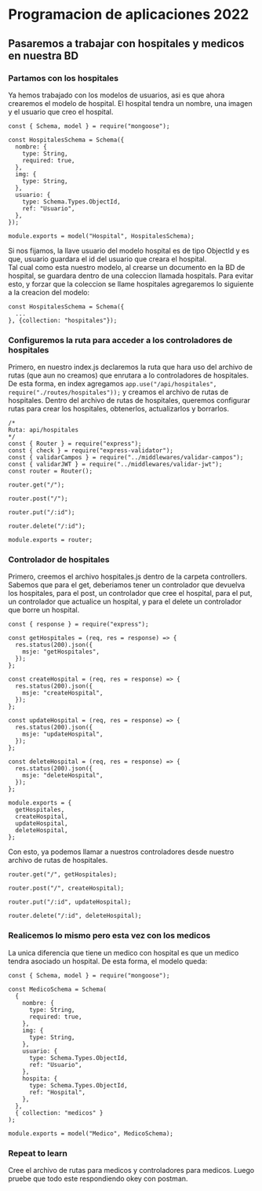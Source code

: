 # Programacion de aplicaciones 2022

## Pasaremos a trabajar con hospitales y medicos en nuestra BD

### Partamos con los hospitales

Ya hemos trabajado con los modelos de usuarios, asi es que ahora crearemos el modelo de hospital.
El hospital tendra un nombre, una imagen y el usuario que creo el hospital.

```
const { Schema, model } = require("mongoose");

const HospitalesSchema = Schema({
  nombre: {
    type: String,
    required: true,
  },
  img: {
    type: String,
  },
  usuario: {
    type: Schema.Types.ObjectId,
    ref: "Usuario",
  },
});

module.exports = model("Hospital", HospitalesSchema);
```

Si nos fijamos, la llave usuario del modelo hospital es de tipo ObjectId y es que, usuario guardara el id del usuario que creara el hospital.  
Tal cual como esta nuestro modelo, al crearse un documento en la BD de hospital, se guardara dentro de una coleccion llamada hospitals. Para evitar esto, y forzar que la coleccion se llame hospitales agregaremos lo siguiente a la creacion del modelo:

```
const HospitalesSchema = Schema({
  ...
}, {collection: "hospitales"});
```

### Configuremos la ruta para acceder a los controladores de hospitales

Primero, en nuestro index.js declaremos la ruta que hara uso del archivo de rutas (que aun no creamos) que enrutara a lo controladores de hospitales.
De esta forma, en index agregamos `app.use("/api/hospitales", require("./routes/hospitales"));` y creamos el archivo de rutas de hospitales.
Dentro del archivo de rutas de hospitales, queremos configurar rutas para crear los hospitales, obtenerlos, actualizarlos y borrarlos.

```
/*
Ruta: api/hospitales
*/
const { Router } = require("express");
const { check } = require("express-validator");
const { validarCampos } = require("../middlewares/validar-campos");
const { validarJWT } = require("../middlewares/validar-jwt");
const router = Router();

router.get("/");

router.post("/");

router.put("/:id");

router.delete("/:id");

module.exports = router;

```

### Controlador de hospitales

Primero, creemos el archivo hospitales.js dentro de la carpeta controllers.
Sabemos que para el get, deberiamos tener un controlador que devuelva los hospitales, para el post, un controlador que cree el hospital, para el put, un controlador que actualice un hospital, y para el delete un controlador que borre un hospital.

```
const { response } = require("express");

const getHospitales = (req, res = response) => {
  res.status(200).json({
    msje: "getHospitales",
  });
};

const createHospital = (req, res = response) => {
  res.status(200).json({
    msje: "createHospital",
  });
};

const updateHospital = (req, res = response) => {
  res.status(200).json({
    msje: "updateHospital",
  });
};

const deleteHospital = (req, res = response) => {
  res.status(200).json({
    msje: "deleteHospital",
  });
};

module.exports = {
  getHospitales,
  createHospital,
  updateHospital,
  deleteHospital,
};
```

Con esto, ya podemos llamar a nuestros controladores desde nuestro archivo de rutas de hospitales.

```
router.get("/", getHospitales);

router.post("/", createHospital);

router.put("/:id", updateHospital);

router.delete("/:id", deleteHospital);
```

### Realicemos lo mismo pero esta vez con los medicos

La unica diferencia que tiene un medico con hospital es que un medico tendra asociado un hospital. De esta forma, el modelo queda:

```
const { Schema, model } = require("mongoose");

const MedicoSchema = Schema(
  {
    nombre: {
      type: String,
      required: true,
    },
    img: {
      type: String,
    },
    usuario: {
      type: Schema.Types.ObjectId,
      ref: "Usuario",
    },
    hospita: {
      type: Schema.Types.ObjectId,
      ref: "Hospital",
    },
  },
  { collection: "medicos" }
);

module.exports = model("Medico", MedicoSchema);

```

### Repeat to learn

Cree el archivo de rutas para medicos y controladores para medicos. Luego pruebe que todo este respondiendo okey con postman.
